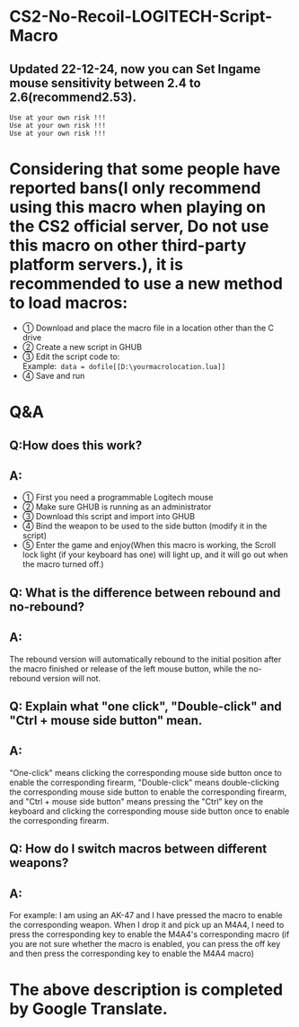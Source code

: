 # CS2-No-Recoil-LOGITECH-Script-Macro
  ## Updated 22-12-24, now you can Set Ingame mouse sensitivity between 2.4 to 2.6(recommend2.53).  
  `Use at your own risk !!!`  
  `Use at your own risk !!!`  
  `Use at your own risk !!!`
# Considering that some people have reported bans(I only recommend using this macro when playing on the CS2 official server, Do not use this macro on other third-party platform servers.), it is recommended to use a new method to load macros:  
* ① Download and place the macro file in a location other than the C drive  
* ② Create a new script in GHUB  
* ③ Edit the script code to:  
Example:` data = dofile[[D:\yourmacrolocation.lua]]`
* ④ Save and run  
# Q&A
  ## Q:How does this work?  
  ## A: 
  * ① First you need a programmable Logitech mouse  
  * ② Make sure GHUB is running as an administrator  
  * ③ Download this script and import into GHUB
  * ④ Bind the weapon to be used to the side button (modify it in the script)  
  * ⑤ Enter the game and enjoy(When this macro is working, the Scroll lock light (if your keyboard has one) will light up, and it will go out when the macro turned off.)  
## Q: What is the difference between rebound and no-rebound?  
## A:  
The rebound version will automatically rebound to the initial position after the macro finished or release of the left mouse button, while the no-rebound version will not.  
## Q: Explain what "one click", "Double-click" and "Ctrl + mouse side button" mean.  
## A:  
"One-click" means clicking the corresponding mouse side button once to enable the corresponding firearm, "Double-click" means double-clicking the corresponding mouse side button to enable the corresponding firearm, and "Ctrl + mouse side button" means pressing the "Ctrl" key on the keyboard and clicking the corresponding mouse side button once to enable the corresponding firearm.
## Q: How do I switch macros between different weapons?
## A:  
For example: I am using an AK-47 and I have pressed the macro to enable the corresponding weapon. When I drop it and pick up an M4A4, I need to press the corresponding key to enable the M4A4's corresponding macro (if you are not sure whether the macro is enabled, you can press the off key and then press the corresponding key to enable the M4A4 macro)  
# The above description is completed by Google Translate.  
